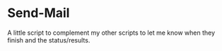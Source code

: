 # Send-Mail
A little script to complement my other scripts to let me know when they finish and the status/results.
